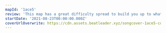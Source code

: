 ```yaml
---
mapId: '1ace5'
review: 'This map has a great difficulty spread to build you up to what is an insanely hard expert+. It features many unconventional patterns for its speed, and executes them well to create good flow at high difficulty.'
startDate: '2021-08-23T00:00:00.000Z'
coverUrlOverwrite: https://cdn.assets.beatleader.xyz/songcover-1ace5-cover.png
---
```

